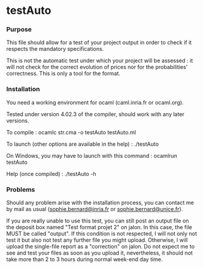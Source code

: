 # testAuto

### Purpose

This file should allow for a test of your project output in order to check if it
respects the mandatory specifications.

This is not the automatic test under which your project will be assessed : it
will not check for the correct evolution of prices nor for the probabilities'
correctness. This is only a tool for the format.


### Installation

You need a working environment for ocaml (caml.inria.fr or ocaml.org).

Tested under version 4.02.3 of the compiler, should work with any later
versions.

To compile :
ocamlc str.cma -o testAuto testAuto.ml

To launch (other options are available in the help) :
./testAuto

On Windows, you may have to launch with this command :
ocamlrun testAuto

Help (once compiled) :
./testAuto -h


### Problems

Should any problem arise with the installation process, you can contact me by
mail as usual (sophie.bernard@inria.fr or sophie.bernard@unice.fr).

If you are really unable to use this test, you can still post an output file on
the deposit box named "Test format projet 2" on jalon. In this case, the file
MUST be called "output". If this condition is not respected, I will not only not
test it but also not test any further file you might upload. Otherwise, I will
upload the single-file report as a "correction" on jalon. Do not expect me to
see and test your files as soon as you upload it, nevertheless, it should not
take more than 2 to 3 hours during normal week-end day time.




